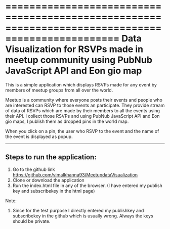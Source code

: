 =================================================================================================
Data Visualization for RSVPs made in meetup community using PubNub JavaScript API and Eon gio map
=================================================================================================

This is a simple application which displays RSVPs made for any event by members of meetup groups from all over the world. 

Meetup is a community where everyone posts their events and people who are interested can RSVP to those events an participate. They provide stream of data of RSVPs which are made by their members to all the events using their API. I collect those RSVPs and using PubNub JavaScript API and Eon gio maps, I publish them as dropped pins in the world map. 

When you click on a pin, the user who RSVP to the event and the name of the event is displayed as popup. 

-----------------------------
Steps to run the application:
-----------------------------
1. Go to the github link https://github.com/vimalkhanna93/MeetupdataVisualization
2. Clone or download the application
3. Run the index.html file in any of the browser. (I have entered my publish key and subscribekey in the html page)


Note: 
1. Since for the test purpose I directly entered my publishkey and subscribekey in the github which is usually wrong. Always the keys should be private. 
